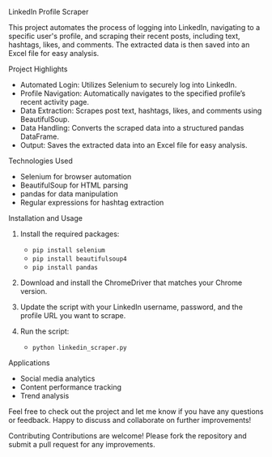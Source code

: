  LinkedIn Profile Scraper

This project automates the process of logging into LinkedIn, navigating to a specific user's profile, and scraping their recent posts, including text, hashtags, likes, and comments. The extracted data is then saved into an Excel file for easy analysis.

 Project Highlights
- Automated Login: Utilizes Selenium to securely log into LinkedIn.
- Profile Navigation: Automatically navigates to the specified profile’s recent activity page.
- Data Extraction: Scrapes post text, hashtags, likes, and comments using BeautifulSoup.
- Data Handling: Converts the scraped data into a structured pandas DataFrame.
- Output: Saves the extracted data into an Excel file for easy analysis.

 Technologies Used
- Selenium for browser automation
- BeautifulSoup for HTML parsing
- pandas for data manipulation
- Regular expressions for hashtag extraction

 Installation and Usage
1. Install the required packages:
   - `pip install selenium`
   - `pip install beautifulsoup4`
   - `pip install pandas`
   
2. Download and install the ChromeDriver that matches your Chrome version.

3. Update the script with your LinkedIn username, password, and the profile URL you want to scrape.

4. Run the script:
   - `python linkedin_scraper.py`

 Applications
- Social media analytics
- Content performance tracking
- Trend analysis

Feel free to check out the project and let me know if you have any questions or feedback. Happy to discuss and collaborate on further improvements!



 Contributing
Contributions are welcome! Please fork the repository and submit a pull request for any improvements.


